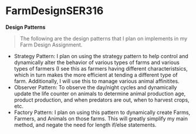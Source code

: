 # FarmDesignSER316

**Design Patterns**
 > The following are the design patterns that I plan on implements in my Farm Design Assignment. 
- Strategy Pattern: I plan on using the strategy pattern to help control and dynamically alter the behavior of various types of farms and various types of farmers (I see this as farmers having different characteristsics, which in turn makes the more efficient at tending a different type of farm. Additionally, I will use this to manage various animal affinitites.
- Observer Pattern: To observe the day/night cycles and dynamically update the life counter on animals to determine animal production age, product production, and when predators are out, when to harvest crops, etc.
- Factory Pattern: I plan on using this pattern to dynamically create Farms, Farmers, and Animals on those farms. This will greatly simplify my main method, and negate the need for length if/else statements.
